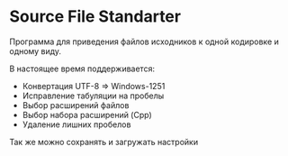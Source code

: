 # Source File Standarter

Программа для приведения файлов исходников к одной кодировке и одному
виду.

В настоящее время поддерживается:

* Конвертация UTF-8 => Windows-1251
* Исправление табуляции на пробелы
* Выбор расширений файлов
* Выбор набора расширений (Cpp)
* Удаление лишних пробелов

Так же можно сохранять и загружать настройки
